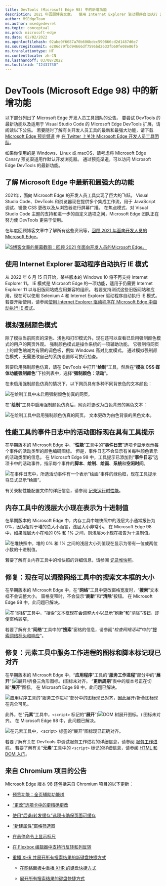 ```yaml
---
title: DevTools (Microsoft Edge 98) 中的新增功能
description: 2021 年回顾博客文章。  使用 Internet Explorer 驱动程序自动执行 IE 模式。  模拟强制颜色模式。  性能工具事件日志中活动图标的工具提示。  内存工具中的浅层大小现在显示为十进制值。  现在可以调整网络工具的搜索文本框的大小。  以及更多。
author: MSEdgeTeam
ms.author: msedgedevrel
ms.topic: conceptual
ms.prod: microsoft-edge
ms.date: 02/02/2022
ms.openlocfilehash: 02abe0f6687a70b606bdec590866cd2d1487d6e7
ms.sourcegitcommit: e286d79fbd94666df7596bd2633fb60fe08e86fb
ms.translationtype: HT
ms.contentlocale: zh-CN
ms.lasthandoff: 03/08/2022
ms.locfileid: "12431730"
---
```

# <a name="whats-new-in-devtools-microsoft-edge-98"></a>DevTools (Microsoft Edge 98) 中的新增功能

以下部分列出了 Microsoft Edge 开发人员工具团队的公告。  要尝试 DevTools 的最新功能以及适用于 Visual Studio Code 的 Microsoft Edge DevTools 扩展，请阅读以下公告。  若要随时了解有关开发人员工具的最新和最强大功能，请下载 [Microsoft Edge 预览频道](https://www.microsoftedgeinsider.com/download) 并 [在 Twitter 上关注 Microsoft Edge 开发人员工具团队](https://twitter.com/EdgeDevTools)。

如果你使用的是 Windows、Linux 或 macOS，请考虑将 Microsoft Edge Canary 预览渠道用作默认开发浏览器。  通过预览渠道，可以访问 Microsoft Edge DevTools 的最新功能。


<!-- ====================================================================== -->
## <a name="catch-up-on-the-latest-and-greatest-features-in-microsoft-edge"></a>了解 Microsoft Edge 中最新和最强大的功能

<!-- careful changing h2 wording: Welcome tool potentially links to it -->

<!-- Title: Year-in-review: Microsoft Edge for developers -->
<!-- Subtitle: Catch up on the latest in developer tooling from Microsoft Edge. -->

2021年，面向 Microsoft Edge 的开发人员工具实现了巨大的飞跃。  Visual Studio Code、DevTools 和浏览器现在提供多个集成工作流，用于 JavaScript 调试、镜像 CSS 更改以及从浏览器进行屏幕广播。  在焦点模式、对 Visual Studio Code 主题的支持和进一步的自定义选项之间，Microsoft Edge 团队正在努力使 DevTools 更易于使用。

在年度回顾博客文章中了解所有这些资讯等，[回顾 2021 年面向开发人员的 Microsoft Edge](https://blogs.windows.com/msedgedev/2022/01/19/looking-back-at-microsoft-edge-for-developers-in-2021/)。

[![S博客文章的屏幕截图：回顾 2021 年面向开发人员的Microsoft Edge。](../../media/2022/02/blog-post-edge-devs-2021.png)](https://blogs.windows.com/msedgedev/2022/01/19/looking-back-at-microsoft-edge-for-developers-in-2021/)


<!-- ====================================================================== -->
## <a name="automate-ie-mode-with-internet-explorer-driver"></a>使用 Internet Explorer 驱动程序自动执行 IE 模式

<!-- careful changing h2 wording: Welcome tool potentially links to it -->

<!-- Title: New support for automating IE mode -->
<!-- Subtitle: Test your legacy websites and apps by automating IE mode with Internet Explorer Driver. -->

从 2022 年 6 月 15 日开始，某些版本的 Windows 10 将不再支持 Internet Explorer 11。 IE 模式是 Microsoft Edge 的一项功能，适用于仍需要 Internet Explorer 11 以与旧版网站或应用兼容的组织。 若要支持测试这些旧版网站和应用，现在可以使用 Selenium 4 和 Internet Explorer 驱动程序自动执行 IE 模式。 若要开始使用，请参阅[使用 Internet Explorer 驱动程序在 Microsoft Edge 中自动执行 IE 模式](../../../../webdriver-chromium/ie-mode.md)。


<!-- ====================================================================== -->
## <a name="emulate-forced-colors-mode"></a>模拟强制颜色模式

<!-- careful changing h2 wording: Welcome tool potentially links to it -->

<!-- Title: Emulation of forced colors in the Rendering tool -->
<!-- Subtitle: You can now do a spot check of what your product will look like on a device running in forced-colors mode, without having to change your operating system settings. -->

除了模拟当前网页的深色、浅色和打印模式外，现在还可以查看已启用强制颜色模式的用户的网页外观。  强制颜色模式是操作系统的一项辅助功能。  它强制将网页上的颜色缩减为有限的调色板，例如 Windows 高对比度模式。  通过模拟强制颜色模式，无需更改自己的系统设置即可执行抽查。

若要启用强制颜色仿真，请在 DevTools 中打开“**绘制**”工具，然后在“**模拟 CSS 媒体功能强制颜色**”下拉列表中，选择“**强制颜色：活动**”。

在未启用强制颜色仿真的情况下，以下网页具有多种不同背景色的文本颜色：

![在绘制工具中未启用强制颜色仿真的网页。](../../media/2022/02/emulate-forced-colors-not-applied.png)

在“**绘制**”工具中启用强制颜色仿真后，网页将更改为白色背景的黑色文本：

![在绘制工具中启用强制颜色仿真的网页。  文本更改为白色背景的黑色文本。](../../media/2022/02/emulate-forced-colors-applied.png)


<!-- ====================================================================== -->
## <a name="activity-icons-in-the-event-log-of-the-performance-tool-now-have-tooltips"></a>性能工具的事件日志中的活动图标现在具有工具提示

<!-- careful changing h2 wording: Welcome tool potentially links to it -->

<!-- Title: Analyze runtime performance better with the Event Log in the Performance tool -->
<!-- Subtitle: Activity icons in the Event Log now have tooltips indicating the type of activity for each event, such as Scripting, Rendering, or Painting. -->

在早期版本的 Microsoft Edge 中，“**性能**”工具中的“**事件日志**”选项卡显示表示每个事件的活动类型的颜色编码图标。  但是，事件日志不会显示有关每种颜色表示的活动类型的信息。  在 Microsoft Edge 98 中，工具提示已添加到“**事件日志**”选项卡中的活动事件，指示每个事件的**脚本**、**绘制**、**绘画**、**系统**和**空闲时间**。

![在事件日志中，所选活动事件有一个表示“绘画”事件的绿色框，现在工具提示将显式显示“绘画”。](../../media/2022/02/activity-event-tooltip.png)

有关录制性能配置文件的详细信息，请参阅 [记录运行时性能](../../../evaluate-performance/reference.md#record-runtime-performance)。


<!-- ====================================================================== -->
## <a name="shallow-sizes-in-the-memory-tool-are-now-represented-as-decimal-values"></a>内存工具中的浅层大小现在表示为十进制值

<!-- careful changing h2 wording: Welcome tool potentially links to it -->

<!-- Title: Better understand shallow sizes in the Memory tool -->
<!-- Subtitle: The Memory tool has been updated to report shallow size in decimal values as a percentage of the heap. -->

在早期版本的 Microsoft Edge 中，内存工具中堆快照中的浅层大小通常报告为 0%，因为相对于堆的总大小而言，浅层大小非常小。  在 Microsoft Edge 98 中，如果浅层大小在堆的 0% 和 1% 之间，则浅层大小现在报告为十进制值。

![在堆快照中，堆的 0% 和 1% 之间的浅层大小列值现在显示为带有一位或两位小数的十进制值。](../../media/2022/02/shallow-size-decimal-values.png)

若要了解有关内存工具中的堆快照的详细信息，请参阅 [记录堆快照](../../../memory-problems/heap-snapshots.md)。


<!-- ====================================================================== -->
## <a name="fix-the-search-text-box-in-the-network-tool-can-now-be-resized"></a>修复：现在可以调整网络工具中的搜索文本框的大小

<!-- careful changing h2 wording: Welcome tool potentially links to it -->

<!-- Title: Fix: Resize the Search text box in the Network tool -->
<!-- Subtitle: Now, resizing the Search pane in the Network tool also resizes the Search text box, so that the Refresh and Clear buttons remain visible. -->

在早期版本的 Microsoft Edge 中，在“**网络**”工具中更改窗格宽度时，“**搜索**”文本框不会调整大小。  窗格变窄时，不会显示“**刷新**”和“**清除**”按钮。  在 Microsoft Edge 98 中，此问题已解决。

![在“网络”工具中，“搜索”文本框现在会调整大小以显示“刷新”和“清除”按钮，即使窗格较窄。](../../media/2022/02/network-tool-search-text-box-resizes.png)

若要了解有关“**网络**”工具中的“**搜索**”窗格的信息，请参阅“_检查网络活动_”中的“[搜索网络标头和响应](../../../network/index.md#search-network-headers-and-responses)”。


<!-- ====================================================================== -->
## <a name="fix-icons-for-service-workers-and-script-tags-in-the-elements-tool-are-now-aligned"></a>修复：元素工具中服务工作进程的图标和脚本标记现已对齐

<!-- careful changing h2 wording: Welcome tool potentially links to it -->

<!-- Title: Fix: Icons and tags in the DevTools are now aligned -->
<!-- Subtitle: Icons for service workers and script tags in the Elements tool now appear as expected. -->

在早期版本的 Microsoft Edge 中，“**应用程序**”工具的“**服务工作进程**”部分中的“**展开**”(![展开/折叠三角形图标。](../../media/2022/02/expand-collapse-triangle-icon.png))图标未对齐。  “**更新周期**”表中的版本号正在切断“**展开**”图标。  在 Microsoft Edge 98 中，此问题已解决。

![应用程序工具的“服务工作进程”部分中的图标现已对齐，因此展开/折叠图标现在完全可见。](../../media/2022/02/service-worker-icons-aligned-expand-icon-visible.png)

此外，在“**元素**”工具中，`<script>` 标记的“**展开**”(![DOM 树展开图标。](../../media/2022/02/elements-dom-expand-icon-light-mode.png)) 图标未对齐。  在 Microsoft Edge 98 中，此问题已解决。

![在元素工具中，\<script\> 标签的“展开”图标现已正确对齐。](../../media/2022/02/elements-script-tag-expand-icons-aligned.png)

若要了解有关在 DevTools 中调试服务工作进程的详细信息，请参阅 [服务工作进程](../../../progressive-web-apps/index.md#service-workers)。  若要了解有关“**元素**”工具中的 `<script>` 标记的详细信息，请参阅 [HTML 和 DOM 入门](../../../beginners/html.md)。


<!-- ====================================================================== -->
## <a name="announcements-from-the-chromium-project"></a>来自 Chromium 项目的公告

Microsoft Edge 版本 98 还包括来自 Chromium 项目的以下更新：

* [预览功能：全页辅助功能树](https://developer.chrome.com/blog/new-in-devtools-98/#a11y-tree)

* [“更改”选项卡中的更精确更改](https://developer.chrome.com/blog/new-in-devtools-98/#changes)

* [使用“后退/转发缓存”选项卡确保页面可缓存](https://developer.chrome.com/blog/new-in-devtools-98/#bfcache)

* [“新建属性”窗格筛选器](https://developer.chrome.com/blog/new-in-devtools-98/#properties)

* [在悬停命令上显示标尺](https://developer.chrome.com/blog/new-in-devtools-98/#show-rulers)

* [在 Flexbox 编辑器中支持行反转和列反转](https://developer.chrome.com/blog/new-in-devtools-98/#flexbox-editor)

* [重播 XHR 并展开所有搜索结果的新键盘快捷方式](https://developer.chrome.com/blog/new-in-devtools-98/#shortcuts)

   * [在网络面板中重播 XHR 的键盘快捷方式](https://developer.chrome.com/blog/new-in-devtools-98/#replay-xhr)

   * [展开所有搜索结果的键盘快捷方式](https://developer.chrome.com/blog/new-in-devtools-98/#toggle-search-result)


<!-- ====================================================================== -->
<!-- uncomment if content is copied from developer.chrome.com to this page -->
<!--
> [!NOTE]
> Portions of this page are modifications based on work created and [shared by Google](https://developers.google.com/terms/site-policies) and used according to terms described in the [Creative Commons Attribution 4.0 International License](https://creativecommons.org/licenses/by/4.0).
> The original page for announcements from the Chromium project is [What's New in DevTools (Chrome 98)](https://developer.chrome.com/blog/new-in-devtools-98) and is authored by [Jecelyn Yeen](https://developers.google.com/web/resources/contributors#jecelynyeen) (Developer advocate working on Chrome DevTools at Google).
-->


<!-- ====================================================================== -->
<!-- uncomment if content is copied from developer.chrome.com to this page -->
<!--
[![Creative Commons License.](https://i.creativecommons.org/l/by/4.0/88x31.png)](https://creativecommons.org/licenses/by/4.0)
This work is licensed under a [Creative Commons Attribution 4.0 International License](https://creativecommons.org/licenses/by/4.0).
-->
